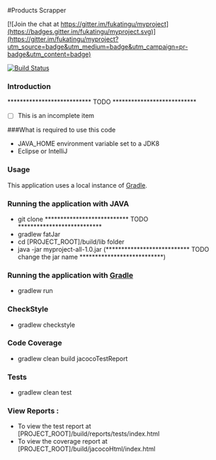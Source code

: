 #Products Scrapper

[![Join the chat at https://gitter.im/fukatingu/myproject](https://badges.gitter.im/fukatingu/myproject.svg)](https://gitter.im/fukatingu/myproject?utm_source=badge&utm_medium=badge&utm_campaign=pr-badge&utm_content=badge)

[![Build Status](https://snap-ci.com/fukatingu/myproject/branch/master/build_image)](https://snap-ci.com/fukatingu/myproject/branch/master)

### Introduction

*************************** TODO ***************************
- [ ] This is an incomplete item

###What is required to use this code
* JAVA_HOME environment variable set to a JDK8
* Eclipse or IntelliJ

### Usage

This application uses a local instance of [Gradle](http://gradle.org/).

### Running the application with JAVA

* git clone *************************** TODO ***************************
* gradlew fatJar
* cd [PROJECT_ROOT]/build/lib folder
* java -jar myproject-all-1.0.jar (*************************** TODO change the jar name ***************************)

### Running the application with [Gradle](http://gradle.org/)

* gradlew run

### CheckStyle

* gradlew checkstyle

### Code Coverage

* gradlew clean build jacocoTestReport

### Tests

* gradlew clean test

### View Reports :

* To view the test report at [PROJECT_ROOT]/build/reports/tests/index.html
* To view the coverage report at [PROJECT_ROOT]/build/jacocoHtml/index.html



